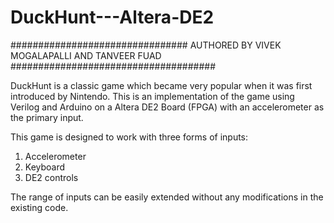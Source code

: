 DuckHunt---Altera-DE2
=====================
################################ AUTHORED BY VIVEK MOGALAPALLI AND TANVEER FUAD #####################################


DuckHunt is a classic game which became very popular when it was first introduced by Nintendo. This is an 
implementation of the game using Verilog and Arduino on a Altera DE2 Board (FPGA) with an accelerometer as the primary input.

This game is designed to work with three forms of inputs:
1. Accelerometer
2. Keyboard
3. DE2 controls

The range of inputs can be easily extended without any modifications in the existing code.
